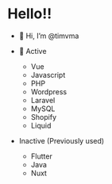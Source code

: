 
<h1>Hello!!</h1>

- 👋 Hi, I’m @timvma
- 🌱 Active
     - Vue
     - Javascript
     - PHP 
     - Wordpress
     - Laravel
     - MySQL
     - Shopify
     - Liquid

- Inactive (Previously used)
     - Flutter
     - Java
     - Nuxt
     
